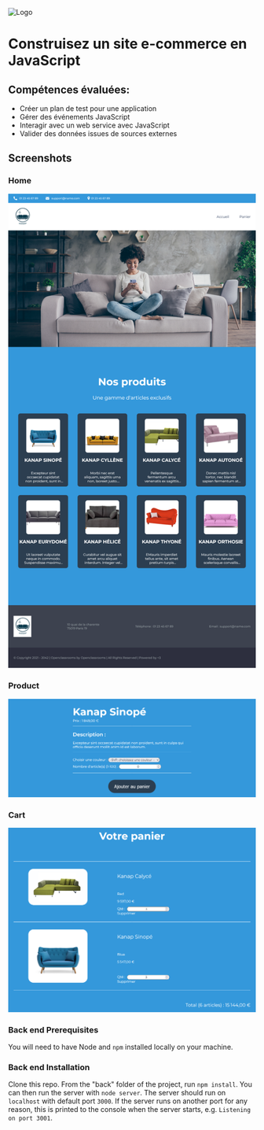 
![Logo](https://user.oc-static.com/upload/2021/09/29/16329291678171_image2.png)

# Construisez un site e-commerce en JavaScript



## Compétences évaluées:

 - Créer un plan de test pour une application
 - Gérer des événements JavaScript
 - Interagir avec un web service avec JavaScript
 - Valider des données issues de sources externes
 
## Screenshots

### Home

![App Screenshot](https://github.com/Miliexe/working_datas/blob/main/Screenshots/Kanap/Kanap_home.png?raw=true)

### Product

![App Screenshot](https://github.com/Miliexe/working_datas/blob/main/Screenshots/Kanap/Kanap_product.png?raw=true)

### Cart

![App Screenshot](https://github.com/Miliexe/working_datas/blob/main/Screenshots/Kanap/Kanap_cart.png?raw=true)

### Back end Prerequisites ###

You will need to have Node and `npm` installed locally on your machine.

### Back end Installation ###

Clone this repo. From the "back" folder of the project, run `npm install`. You 
can then run the server with `node server`. 
The server should run on `localhost` with default port `3000`. If the
server runs on another port for any reason, this is printed to the
console when the server starts, e.g. `Listening on port 3001`.
